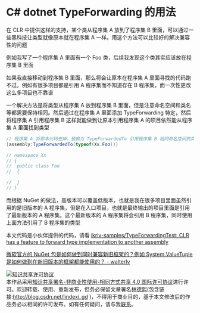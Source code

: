 # C# dotnet TypeForwarding 的用法

在 CLR 中提供这样的支持，某个类从程序集 A 放到了程序集 B 里面，可以通过一些黑科技让类型就像原本就在程序集 A 一样。用这个方法可以比较好的解决兼容性的问题

<!--more-->
<!-- CreateTime:5/21/2020 2:15:43 PM -->



例如我写了一个程序集 A 里面有一个 Foo 类，后续我发现这个类其实应该放在程序集 B 里面

如果我直接移动到程序集 B 里面，那么将会让原本在程序集 A 里面寻找的代码跑不过。例如有很多项目都是引用 A 程序集而不知道存在 B 程序集，而一次性更改这么多项目也不靠谱

一个解决方法是将类型从程序集 A 放到程序集 B 里面，但是注意命名空间和类名等都需要保持相同。然后通过在程序集 A 里面添加 TypeForwarding 特定，然后将程序集 A 引用程序集 B 这样就能做到让原本引用程序集 A 的项目依然能从程序集 A 里面找到类型

```csharp
// 程序集 A 将原本代码去掉，替换为 TypeForwardedTo 引用程序集 B 相同命名空间的类
[assembly:TypeForwardedTo(typeof(Xx.Foo))]

// namespace Xx
// {
// 	public class Foo
// 	{

// 	}
// }
```

而根据 NuGet 的做法，高版本可以覆盖低版本，也就是我在很多项目里面虽然引用的是旧版本的 A 程序集，但是在入口项目，也就是最终输出的项目里面是引用了最新版本的 A 程序集。这个最新版本的 A 程序集将会引用 B 程序集，同时使用上面方法引用了 B 程序集的类型

本文代码是小伙伴提供的代码，请看 [ikriv-samples/TypeForwardingTest: CLR has a feature to forward type implementation to another assembly](https://github.com/ikriv-samples/TypeForwardingTest )

[微软官方的 NuGet 包是如何做到同时兼容新旧框架的？例如 System.ValueTuple 是如何做到在新旧版本的框架都能使用的？ - walterlv](https://blog.walterlv.com/post/microsoft-dotnet-packages-use-typeforwarded-to-keep-compatibility.html?tdsourcetag=s_pcqq_aiomsg )

<a rel="license" href="http://creativecommons.org/licenses/by-nc-sa/4.0/"><img alt="知识共享许可协议" style="border-width:0" src="https://licensebuttons.net/l/by-nc-sa/4.0/88x31.png" /></a><br />本作品采用<a rel="license" href="http://creativecommons.org/licenses/by-nc-sa/4.0/">知识共享署名-非商业性使用-相同方式共享 4.0 国际许可协议</a>进行许可。欢迎转载、使用、重新发布，但务必保留文章署名[林德熙](http://blog.csdn.net/lindexi_gd)(包含链接:http://blog.csdn.net/lindexi_gd )，不得用于商业目的，基于本文修改后的作品务必以相同的许可发布。如有任何疑问，请与我[联系](mailto:lindexi_gd@163.com)。

